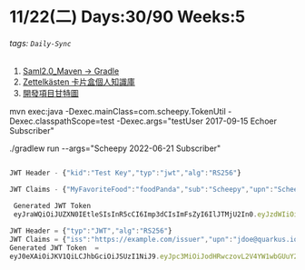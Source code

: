 # 11/22(二) Days:30/90 Weeks:5
###### tags: `Daily-Sync`
1. [Saml2.0_Maven -> Gradle](https://hackmd.io/@nu_qcIVMToaLLQ-6gTt93g/HJbsTnY8s)
2. [ Zettelkästen 卡片盒個人知識庫](/1gG05jfGReyyeaX7k8Hu1w)
3. [開發項目甘特圖](/Tv_R0ujmQqOBs9WZtT6Rhg)


mvn exec:java -Dexec.mainClass=com.scheepy.TokenUtil -Dexec.classpathScope=test -Dexec.args="testUser 2017-09-15 Echoer Subscriber"

./gradlew run --args="Scheepy 2022-06-21 Subscriber"

```javascript

JWT Header - {"kid":"Test Key","typ":"jwt","alg":"RS256"}

JWT Claims - {"MyFavoriteFood":"foodPanda","sub":"Scheepy","upn":"Scheepy","iss":"quickstart-jwt-issuer","aud":"jwt-audience","groups":["Subscriber"],"birthdate":"2022-06-21","jti":"edbf90bc-48dd-43df-b653-d49a2cd35a42","iat":1669109480,"exp":1669123880}

 Generated JWT Token 
 eyJraWQiOiJUZXN0IEtleSIsInR5cCI6Imp3dCIsImFsZyI6IlJTMjU2In0.eyJzdWIiOiJ0ZXN0VXNlciIsInVwbiI6InRlc3RVc2VyIiwiaXNzIjoicXVpY2tzdGFydC1qd3QtaXNzdWVyIiwiYXVkIjoiand0LWF1ZGllbmNlIiwiZ3JvdXBzIjpbIlN1YnNjcmliZXIiXSwiYmlydGhkYXRlIjoiMjAxNy0wNy0xOCIsImp0aSI6ImU3NTUwOWU2LWQ3ZGQtNGFlZi05MDFiLTA2MDk2MjRjYTczMCIsImlhdCI6MTY2OTEwNjM2MSwiZXhwIjoxNjY5MTIwNzYxfQ.YV6egFgmzgHw1-5yjAb0JHNLwRPps7lJunqUNjCOpsO8WlZoXfE3xW7mg0sn_ICHoAz7368yrapaVbO-4zlwGHcHN-CnS2QE6fFqpoZjazyWoVOoj48RZRISwUr2Kh8GrF3HJUXllM2GnL4DHpYfTzPEsCSZvH4vyj35bk5DrBohdj-vhEuQyD-CBkiL8lEnL30Jmr0tf7uFZU4u5neVDUtFiu7iqIG4olc42OL6lo8I-T71e75OnHFK80YSjOqSRvtfdv5GO8ORc4Xk9XkKBldPf2sS0l45x5Y8rI9mmIOROOeE6rx4MJ77nFdswQ7ssn0U6sFt-Mli0trY7iBalQ 
```

```javascript
JWT Header = {"typ":"JWT","alg":"RS256"}
JWT Claims = {"iss":"https://example.com/issuer","upn":"jdoe@quarkus.io","groups":["User","Admin"],"birthdate":"2001-07-13","iat":1669109327,"exp":1669109627,"jti":"42c15dbe-310b-4156-a9fc-46a3c4658252"}
Generated JWT Token  = 
eyJ0eXAiOiJKV1QiLCJhbGciOiJSUzI1NiJ9.eyJpc3MiOiJodHRwczovL2V4YW1wbGUuY29tL2lzc3VlciIsInVwbiI6Impkb2VAcXVhcmt1cy5pbyIsImdyb3VwcyI6WyJVc2VyIiwiQWRtaW4iXSwiYmlydGhkYXRlIjoiMjAwMS0wNy0xMyIsImlhdCI6MTY2OTEwOTMyNywiZXhwIjoxNjY5MTA5NjI3LCJqdGkiOiI0MmMxNWRiZS0zMTBiLTQxNTYtYTlmYy00NmEzYzQ2NTgyNTIifQ.HaF0qBIY0YBsp70VRBwyVCQ62mnPcn3jTjPpj524TS9a9FzMzW569ogSIVa4hBhBqeRZ21QQOeiflLJmNXRfvlwsk2x_cID2XKv2T4iMvImV1SJnhYouXXXR8wGkeSYmXi-fDaKHS3Hmt72MGoh3BsgAMgZDDyP0UizcJeS_OjqfmZghdg3rrWWS4Ydtt3sgNbmAeDF_2LTHMpBpmacVLYirG1Dlz7eEop54P9myFr3v2Oyp3v8C7j1_3CGrfXB5UUlrAJM2nmH0M0suhZoqheBbHY80JmbkavkoscAxN-eRnUm0_YwtY4nVX2YRG3goUib4wOzKFZ8UtKe5z0oYRA
```
